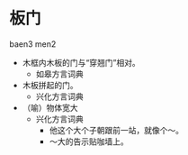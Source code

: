 # 板门
baen3 men2
+ 木框内木板的门与“穿翘门”相对。
  * 如皋方言词典
+ 木板拼起的门。
  * 兴化方言词典
+ （喻）物体宽大
  * 兴化方言词典
    - 他这个大个子朝跟前一站，就像个～。
    - ～大的告示贴咖墙上。
